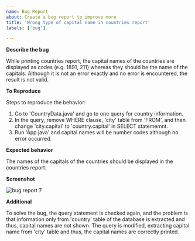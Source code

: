```yaml
---
name: Bug Report
about: Create a bug report to improve more
title: 'Wrong type of capital name in countries report'
labels: ['bug']

---
```


**Describe the bug**

While printing countries report, the capital names of the countries are displayed as codes (e.g. 1891, 211) whereas they should be the name of the capitals. Although it is not an error exactly and no error is encountered, the result is not valid.

**To Reproduce**

Steps to reproduce the behavior:
1. Go to 'CountryData.java' and go to one query for country information.
2. In the query, remove WHERE clause, 'city' table from 'FROM', and then change 'city.capital' to 'country.capital' in SELECT statememnt.
3. Run 'App.java' and capital names will be number codes although no error occurred.


**Expected behavior**

The names of the capitals of the countries should be displayed in the countries report.


**Screenshot**

![bug report 7](https://github.com/user-attachments/assets/904a399e-9134-4e40-8f9d-961f67f92ff5)

**Additional**

To solve the bug, the query statement is checked again, and the problem is that information only from 'country' table of the database is extracted and thus, capital names are not shown. The query is modified, extracting capital name from 'city' table and thus, the capital names are correctly printed.
